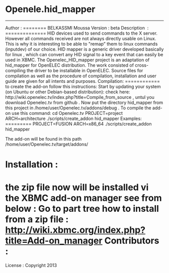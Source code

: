 Openele.hid_mapper
==================
<hr>
Author :
========
BELKASSMI Moussa
Version : beta
Description  :
==============
HID devices used to send commands to the X server. However all commands  received are not always directly usable on  Linux. This is why it is interesting to be able to "remap”  them to linux commands (inputdev) of our choice.
HID mapper is a generic driver developed basically for linux ,  which can convert any HID signal to a key event that can easily be used in XBMC. The Openelec_HID_mapper  project is an adaptation of hid_mapper for OpenELEC  distribution. The work consisted of cross-compiling the driver  to be installable in OpenELEC.  Source files for compilation as well as the procedure of compilation, installation and user guide are given for all intents and purposes.
Compilation:
============
to create the add-on follow this instructions:
Start by updating your system (on Ubuntu or other Debian-based distribution): check here: http://wiki.openelec.tv/index.php?title=Compile_from_source , untul you download Openelec.tv from github .
Now put the directory hid_mapper from this project  in /home/user/Openelec.tv/addons/debug .
To compile the add-on use this command: 
   cd Openelec.tv
	PROJECT=project ARCH=architecture    ./scripts/create_addon     hid_mapper
Examples:
=========
	PROJECT=FUSION    ARCH=x86_64     ./scripts/create_addon     hid_mapper


The add-on will be found in this path  /home/user/Openelec.tv/target/addons/

Installation  :
===============
the zip file now will be installed vi the XBMC add-on manager see from below :
Go to part tree how to install from a zip file : http://wiki.xbmc.org/index.php?title=Add-on_manager
Contributors :
==============
License : Copyright 2013
